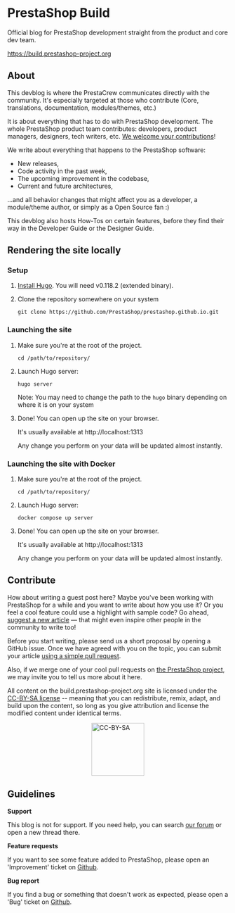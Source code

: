 # PrestaShop Build

Official blog for PrestaShop development straight from the product and core dev team.

https://build.prestashop-project.org

## About

This devblog is where the PrestaCrew communicates directly with the community. It's especially targeted at those who contribute (Core, translations, documentation, modules/themes, etc.)

It is about everything that has to do with PrestaShop development. The whole PrestaShop product team contributes: developers, product managers, designers, tech writers, etc. [We welcome your contributions](#contribute)!

We write about everything that happens to the PrestaShop software:

* New releases,
* Code activity in the past week,
* The upcoming improvement in the codebase,
* Current and future architectures,

...and all behavior changes that might affect you as a developer, a module/theme author, or simply as a Open Source fan :)

This devblog also hosts How-Tos on certain features, before they find their way in the Developer Guide or the Designer Guide.

## Rendering the site locally

### Setup

1. [Install Hugo](https://gohugo.io/getting-started/installing). You will need v0.118.2 (extended binary).
2. Clone the repository somewhere on your system

   ```
   git clone https://github.com/PrestaShop/prestashop.github.io.git
   ```

### Launching the site

1. Make sure you're at the root of the project.

   ```
   cd /path/to/repository/
   ```
2. Launch Hugo server:

   ```
   hugo server
   ```

   Note: You may need to change the path to the `hugo` binary depending on where it is on your system
3. Done! You can open up the site on your browser.

   It's usually available at http://localhost:1313

   Any change you perform on your data will be updated almost instantly.

### Launching the site with Docker

1. Make sure you're at the root of the project.

   ```
   cd /path/to/repository/
   ```
2. Launch Hugo server:

   ```
   docker compose up server
   ```

3. Done! You can open up the site on your browser.

   It's usually available at http://localhost:1313

   Any change you perform on your data will be updated almost instantly.

## Contribute

How about writing a guest post here? Maybe you've been working with PrestaShop for a while and you want to write about how you use it? Or you feel a cool feature could use a highlight with sample code? Go ahead, [suggest a new article](https://build.prestashop-project.org/howtos/misc/how-to-write-on-this-blog/) — that might even inspire other people in the community to write too!

Before you start writing, please send us a short proposal by opening a GitHub issue. Once we have agreed with you on the topic, you can submit your article [using a simple pull request](https://github.com/PrestaShop/prestashop.github.io).

Also, if we merge one of your cool pull requests on [the PrestaShop project](http://github.com/PrestaShop/PrestaShop), we may invite you to tell us more about it here.

All content on the build.prestashop-project.org site is licensed under the [CC-BY-SA license](https://creativecommons.org/licenses/by-sa/4.0/) -- meaning that you can redistribute, remix, adapt, and build upon the content, so long as you give attribution and license the modified content under identical terms.

<img alt="CC-BY-SA" src="static/assets/images/theme/cc-by-sa.png" width="120" style="margin-right:auto;margin-left:auto;display:block;" />

## Guidelines

**Support**

This blog is not for support. If you need help, you can search [our forum](http://www.prestashop.com/forums) or open a new thread there.

**Feature requests**

If you want to see some feature added to PrestaShop, please open an 'Improvement' ticket on [Github](https://github.com/PrestaShop/PrestaShop/issues/new?template=feature_request.md).

**Bug report**

If you find a bug or something that doesn't work as expected, please open a 'Bug' ticket on [Github](https://github.com/PrestaShop/PrestaShop/issues/new?template=bug_report.md).
